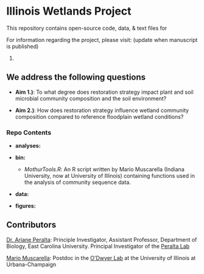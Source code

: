 # Illinois Wetlands Project

This repository contains open-source code, data, & text files for 

For information regarding the project, please visit: (update when manuscript is published)

1. 

## We address the following questions

* **Aim 1.)**: To what degree does restoration strategy impact plant and soil microbial community composition and the soil environment?

* **Aim 2.)**: How does restoration strategy influence wetland community composition compared to reference floodplain wetland conditions? 

### Repo Contents

* **analyses:**

* **bin:** 
	* *MothurTools.R*: An R script written by Mario Muscarella (Indiana University, now at University of Illinois) containing functions used in the analysis of community sequence data.
* **data:**

* **figures:**



## Contributors

[Dr. Ariane Peralta]( ): Principle Investigator, Assistant Professor, Department of Biology, East Carolina University. Principal Investigator of the [Peralta Lab]()

[Mario Muscarella](http://mmuscarella.github.io/): Postdoc in the [O'Dwyer Lab](https://publish.illinois.edu/odwyerlab/) at the University of Illinois at Urbana-Champaign
